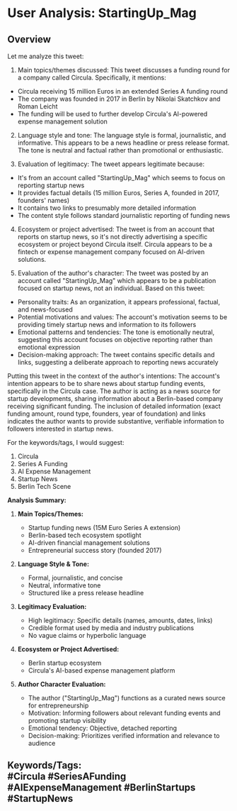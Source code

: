 # User Analysis: StartingUp_Mag

## Overview

<think>
Let me analyze this tweet:

1. Main topics/themes discussed:
This tweet discusses a funding round for a company called Circula. Specifically, it mentions:
- Circula receiving 15 million Euros in an extended Series A funding round
- The company was founded in 2017 in Berlin by Nikolai Skatchkov and Roman Leicht
- The funding will be used to further develop Circula's AI-powered expense management solution

2. Language style and tone:
The language style is formal, journalistic, and informative. This appears to be a news headline or press release format. The tone is neutral and factual rather than promotional or enthusiastic.

3. Evaluation of legitimacy:
The tweet appears legitimate because:
- It's from an account called "StartingUp_Mag" which seems to focus on reporting startup news
- It provides factual details (15 million Euros, Series A, founded in 2017, founders' names)
- It contains two links to presumably more detailed information
- The content style follows standard journalistic reporting of funding news

4. Ecosystem or project advertised:
The tweet is from an account that reports on startup news, so it's not directly advertising a specific ecosystem or project beyond Circula itself. Circula appears to be a fintech or expense management company focused on AI-driven solutions.

5. Evaluation of the author's character:
The tweet was posted by an account called "StartingUp_Mag" which appears to be a publication focused on startup news, not an individual. Based on this tweet:

- Personality traits: As an organization, it appears professional, factual, and news-focused
- Potential motivations and values: The account's motivation seems to be providing timely startup news and information to its followers
- Emotional patterns and tendencies: The tone is emotionally neutral, suggesting this account focuses on objective reporting rather than emotional expression
- Decision-making approach: The tweet contains specific details and links, suggesting a deliberate approach to reporting news accurately

Putting this tweet in the context of the author's intentions:
The account's intention appears to be to share news about startup funding events, specifically in the Circula case. The author is acting as a news source for startup developments, sharing information about a Berlin-based company receiving significant funding. The inclusion of detailed information (exact funding amount, round type, founders, year of foundation) and links indicates the author wants to provide substantive, verifiable information to followers interested in startup news.

For the keywords/tags, I would suggest:
1. Circula
2. Series A Funding
3. AI Expense Management
4. Startup News
5. Berlin Tech Scene
</think>

**Analysis Summary:**

1. **Main Topics/Themes:**
   - Startup funding news (15M Euro Series A extension)
   - Berlin-based tech ecosystem spotlight
   - AI-driven financial management solutions
   - Entrepreneurial success story (founded 2017)

2. **Language Style & Tone:**
   - Formal, journalistic, and concise
   - Neutral, informative tone
   - Structured like a press release headline

3. **Legitimacy Evaluation:**
   - High legitimacy: Specific details (names, amounts, dates, links)
   - Credible format used by media and industry publications
   - No vague claims or hyperbolic language

4. **Ecosystem or Project Advertised:**
   - Berlin startup ecosystem
   - Circula's AI-based expense management platform

5. **Author Character Evaluation:**
   - The author ("StartingUp_Mag") functions as a curated news source for entrepreneurship
   - Motivation: Informing followers about relevant funding events and promoting startup visibility
   - Emotional tendency: Objective, detached reporting
   - Decision-making: Prioritizes verified information and relevance to audience

**Keywords/Tags:**  
#Circula #SeriesAFunding #AIExpenseManagement #BerlinStartups #StartupNews
---
